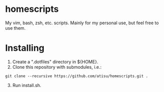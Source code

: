 # homescripts
My vim, bash, zsh, etc. scripts. Mainly for my personal use, but feel free to
use them.

# Installing

1. Create a ".dotfiles" directory in ${HOME}.
2. Clone this repository with submodules, i.e.:

 `git clone --recursive https://github.com/atisu/homescripts.git .`

3. Run install.sh.
